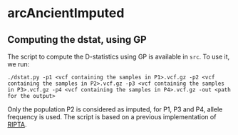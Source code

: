# arcAncientImputed
## Computing the dstat, using GP

The script to compute the D-statistics using GP is available in `src`. To use it, we run:

```
./dstat.py -p1 <vcf containing the samples in P1>.vcf.gz -p2 <vcf containing the samples in P2>.vcf.gz -p3 <vcf containing the samples in P3>.vcf.gz -p4 <vcf containing the samples in P4>.vcf.gz -out <path for the output>
```

Only the population P2 is considered as imputed, for P1, P3 and P4, allele frequency is used. The script is based on a previous implementation of [RIPTA](https://github.com/David-Peede/RIPTA).
